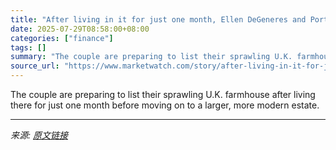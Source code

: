 ```yaml
---
title: "After living in it for just one month, Ellen DeGeneres and Portia de Rossi are selling U.K. farmhouse for $30 million"
date: 2025-07-29T08:58:00+08:00
categories: ["finance"]
tags: []
summary: "The couple are preparing to list their sprawling U.K. farmhouse after living there for just one month before moving on to a larger, more modern estate."
source_url: "https://www.marketwatch.com/story/after-living-in-it-for-just-one-month-ellen-degeneres-and-portia-de-rossi-are-selling-u-k-farmhouse-for-30-million-b58dc737?mod=mw_rss_topstories"
---
```


The couple are preparing to list their sprawling U.K. farmhouse after living there for just one month before moving on to a larger, more modern estate.

---

*来源: [原文链接](https://www.marketwatch.com/story/after-living-in-it-for-just-one-month-ellen-degeneres-and-portia-de-rossi-are-selling-u-k-farmhouse-for-30-million-b58dc737?mod=mw_rss_topstories)*
